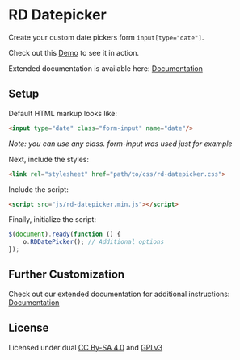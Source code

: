 # RD Datepicker

Create your custom date pickers form ``input[type="date"]``.

Check out this [Demo](http://cms.devoffice.com/coding-dev/rd-datepicker/demo/) to see it in action.

Extended documentation is available here: [Documentation](http://cms.devoffice.com/coding-dev/rd-datepicker/documentation/)

## Setup

Default HTML markup looks like:

```html
<input type="date" class="form-input" name="date"/>
```

_Note: you can use any class. form-input was used just for example_

Next, include the styles:

```html
<link rel="stylesheet" href="path/to/css/rd-datepicker.css">
```

Include the script:

```html
<script src="js/rd-datepicker.min.js"></script>
```

Finally, initialize the script:

```js
$(document).ready(function () {
    o.RDDatePicker(); // Additional options
});
```

## Further Customization

Check out our extended documentation for additional instructions: [Documentation](http://cms.devoffice.com/coding-dev/rd-datepicker/documentation/)

## License
Licensed under dual [CC By-SA 4.0](http://creativecommons.org/licenses/by-sa/4.0/)
and [GPLv3](http://www.gnu.org/licenses/gpl-3.0.ru.html)

